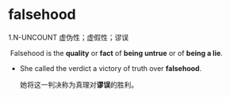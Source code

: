 # falsehood

1.N-UNCOUNT 虚伪性；虚假性；谬误

​	Falsehood is the **quality** or **fact** of **being untrue** or of **being a lie**.

- She called the verdict a victory of truth over **falsehood**.

  她将这一判决称为真理对**谬误**的胜利。